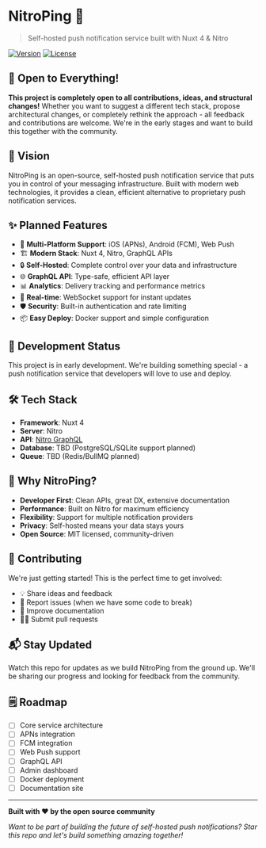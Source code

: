 # NitroPing 🚀

> Self-hosted push notification service built with Nuxt 4 & Nitro

[![Version](https://img.shields.io/npm/v/nitroping.svg)](https://npmjs.org/package/nitroping)
[![License](https://img.shields.io/npm/l/nitroping.svg)](https://github.com/productdevbook/nitroping/blob/main/LICENSE)

## 🤗 Open to Everything!

**This project is completely open to all contributions, ideas, and structural changes!** Whether you want to suggest a different tech stack, propose architectural changes, or completely rethink the approach - all feedback and contributions are welcome. We're in the early stages and want to build this together with the community.

## 🎯 Vision

NitroPing is an open-source, self-hosted push notification service that puts you in control of your messaging infrastructure. Built with modern web technologies, it provides a clean, efficient alternative to proprietary push notification services.

## ✨ Planned Features

- 📱 **Multi-Platform Support**: iOS (APNs), Android (FCM), Web Push
- 🏗️ **Modern Stack**: Nuxt 4, Nitro, GraphQL APIs
- 🔒 **Self-Hosted**: Complete control over your data and infrastructure  
- 🌐 **GraphQL API**: Type-safe, efficient API layer
- 📊 **Analytics**: Delivery tracking and performance metrics
- 🔄 **Real-time**: WebSocket support for instant updates
- 🛡️ **Security**: Built-in authentication and rate limiting
- 📦 **Easy Deploy**: Docker support and simple configuration

## 🚧 Development Status

This project is in early development. We're building something special - a push notification service that developers will love to use and deploy.

## 🛠️ Tech Stack

- **Framework**: Nuxt 4
- **Server**: Nitro
- **API**: [Nitro GraphQL](https://github.com/productdevbook/nitro-graphql)
- **Database**: TBD (PostgreSQL/SQLite support planned)
- **Queue**: TBD (Redis/BullMQ planned)

## 🎨 Why NitroPing?

- **Developer First**: Clean APIs, great DX, extensive documentation
- **Performance**: Built on Nitro for maximum efficiency
- **Flexibility**: Support for multiple notification providers
- **Privacy**: Self-hosted means your data stays yours
- **Open Source**: MIT licensed, community-driven

## 🤝 Contributing

We're just getting started! This is the perfect time to get involved:

- 💡 Share ideas and feedback
- 🐛 Report issues (when we have some code to break)
- 📝 Improve documentation
- 🧑‍💻 Submit pull requests

## 📬 Stay Updated

Watch this repo for updates as we build NitroPing from the ground up. We'll be sharing our progress and looking for feedback from the community.

## 🗒️ Roadmap

- [ ] Core service architecture
- [ ] APNs integration
- [ ] FCM integration  
- [ ] Web Push support
- [ ] GraphQL API
- [ ] Admin dashboard
- [ ] Docker deployment
- [ ] Documentation site

---

**Built with ❤️ by the open source community**

*Want to be part of building the future of self-hosted push notifications? Star this repo and let's build something amazing together!*